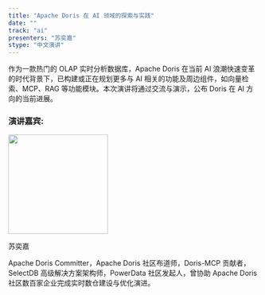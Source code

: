 ```yaml
---
title: "Apache Doris 在 AI 领域的探索与实践"
date: ""
track: "ai"
presenters: "苏奕嘉"
stype: "中文演讲"
---
```


作为一款热门的 OLAP 实时分析数据库，Apache Doris 在当前 AI 浪潮快速变革的时代背景下，已构建或正在规划更多与 AI 相关的功能及周边组件，如向量检索、MCP、RAG 等功能模块。本次演讲将通过交流与演示，公布 Doris 在 AI 方向的当前进展。

### 演讲嘉宾:

<img src="https://sessionize.com/image/1981-400o400o1-f1uzig8BfwgdT1ND56ZmkU.jpg" width="200" />

苏奕嘉

Apache Doris Committer，Apache Doris 社区布道师，Doris-MCP 贡献者，SelectDB 高级解决方案架构师，PowerData 社区发起人，曾协助 Apache Doris 社区数百家企业完成实时数仓建设与优化演进。